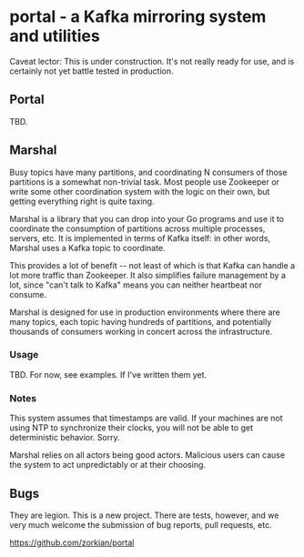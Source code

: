 # portal - a Kafka mirroring system and utilities

Caveat lector: This is under construction. It's not really ready for use, and is certainly
not yet battle tested in production.

## Portal

TBD.

## Marshal

Busy topics have many partitions, and coordinating N consumers of those partitions is a somewhat
non-trivial task. Most people use Zookeeper or write some other coordination system with the
logic on their own, but getting everything right is quite taxing.

Marshal is a library that you can drop into your Go programs and use it to coordinate the
consumption of partitions across multiple processes, servers, etc. It is implemented in terms
of Kafka itself: in other words, Marshal uses a Kafka topic to coordinate.

This provides a lot of benefit -- not least of which is that Kafka can handle a lot more
traffic than Zookeeper. It also simplifies failure management by a lot, since "can't talk to
Kafka" means you can neither heartbeat nor consume.

Marshal is designed for use in production environments where there are many topics, each topic
having hundreds of partitions, and potentially thousands of consumers working in concert
across the infrastructure.

### Usage

TBD. For now, see examples. If I've written them yet.

### Notes

This system assumes that timestamps are valid. If your machines are not using NTP to synchronize
their clocks, you will not be able to get deterministic behavior. Sorry.

Marshal relies on all actors being good actors. Malicious users can cause the system to act
unpredictably or at their choosing.

## Bugs

They are legion. This is a new project. There are tests, however, and we very much welcome
the submission of bug reports, pull requests, etc.

https://github.com/zorkian/portal
